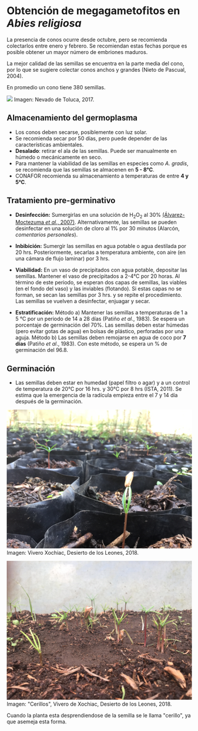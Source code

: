 # Obtención de megagametofitos en *Abies religiosa*

La presencia de conos ocurre desde octubre, pero se recomienda colectarlos entre enero y febrero. Se recomiendan estas fechas porque es posible obtener un mayor número de embriones maduros.

La mejor calidad de las semillas se encuentra en la parte media del cono, por lo que se sugiere colectar conos anchos y grandes (Nieto de Pascual, 2004).

En promedio un cono tiene 380 semillas.

![](Abies_conos.jpg)
Imagen: Nevado de Toluca, 2017.

## Almacenamiento del germoplasma

+ Los conos deben secarse, posiblemente con luz solar.
+ Se recomienda secar por 50 días, pero puede depender de las características ambientales.
+ **Desalado**: retirar el ala de las semillas. Puede ser manualmente en húmedo o mecánicamente en seco.
+ Para mantener la viabilidad de las semillas en especies como *A. gradis*, se recomienda que las semillas se almacenen en **5 - 8°C**.
+ CONAFOR recomienda su almacenamiento a temperaturas de entre **4 y 5°C**.

## Tratamiento pre-germinativo

+ **Desinfección:** Sumergirlas en una solución de H<sub>2</sub>O<sub>2</sub> al 30% [(Álvarez-Moctezuma *et al*., 2007)](http://www.redalyc.org/articulo.oa?id=62914102). Alternativamente, las semillas se pueden desinfectar en una solución de cloro al 1% por 30 minutos (Alarcón, *comentarios personales*).

+ **Inbibición:** Sumergir las semillas en agua potable o agua destilada por 20 hrs. Posteriormente, secarlas a temperatura ambiente, con aire (en una cámara de flujo laminar) por 3 hrs.

+ **Viabilidad:** En un vaso de precipitados con agua potable, depositar las semillas. Mantener el vaso de precipitados a 2-4°C por 20 horas. Al término de este periodo, se esperan dos capas de semillas, las viables (en el fondo del vaso) y las inviables (flotando). Si estas capas no se forman, se secan las semillas por 3 hrs. y se repite el procedimiento. Las semillas se vuelven a desinfectar, enjuagar y secar.

+ **Estratificación:**
Método a) Mantener las semillas a temperaturas de 1 a 5 °C por un periodo de 14 a 28 días (Patiño *et al*., 1983). Se espera un porcentaje de germinación del 70%. Las semillas deben estar húmedas (pero evitar gotas de agua) en bolsas de plástico, perforadas por una aguja.
Método b) Las semillas deben remojarse en agua de coco por **7 días** (Patiño *et al*., 1983). Con este método, se espera un % de germinación del 96.8.

## Germinación

+ Las semillas deben estar en humedad (papel filtro o agar) y a un control de temperatura de 20°C por 16 hrs. y 30°C por 8 hrs (ISTA, 2011). Se estima que la emergencia de la radícula empieza entre el 7 y 14 día después de la germinación.

![](germinadas.jpg)
Imagen: Vivero Xochiac, Desierto de los Leones, 2018.

![](cerillos_oyamel.jpg)
Imagen: "Cerillos", Vivero de Xochiac, Desierto de los Leones, 2018.

Cuando la planta esta desprendiendose de la semilla se le llama "cerillo", ya que asemeja esta forma. 
